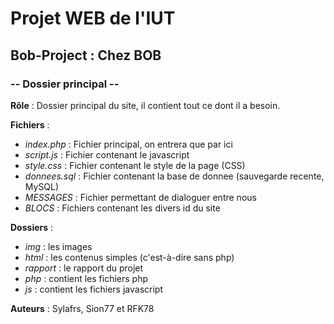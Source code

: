 # Projet WEB de l'IUT
## Bob-Project : Chez BOB
### -- Dossier principal --

**Rôle** : Dossier principal du site, il contient tout ce dont il a besoin.


**Fichiers** :

* *index.php* : Fichier principal, on entrera que par ici
* *script.js* : Fichier contenant le javascript
* *style.css* : Fichier contenant le style de la page (CSS)
* *donnees.sql* : Fichier contenant la base de donnee (sauvegarde recente, MySQL)
* *MESSAGES* : Fichier permettant de dialoguer entre nous
* *BLOCS* : Fichiers contenant les divers id du site

**Dossiers** :

* *img* : les images
* *html* : les contenus simples (c'est-à-dire sans php)
* *rapport* : le rapport du projet
* *php* : contient les fichiers php
* *js* : contient les fichiers javascript

**Auteurs** :
Sylafrs, Sion77 et RFK78
